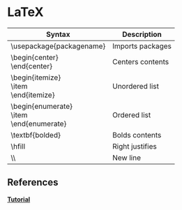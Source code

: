 # LaTeX

Syntax | Description  
--- | ---  
\usepackage{packagename} | Imports packages
\begin{center}<br>\end{center} | Centers contents  
\begin{itemize}<br>\item <br>\end{itemize} | Unordered list  
\begin{enumerate}<br>\item <br>\end{enumerate} | Ordered list  
\textbf{bolded} | Bolds contents  
\hfill | Right justifies
\\\ | New line

## References

**[Tutorial](https://www.latex-tutorial.com/tutorials/)**